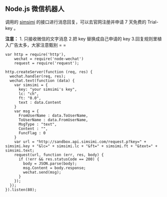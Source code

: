 ## Node.js 微信机器人 ##

调用的 [simsimi](http://www.simsimi.com/) 的接口进行消息回复，可以去官网注册并申请 7 天免费的 Trial-key 。

**注意：** 1. 只接收微信的文字消息 2.把 key 替换成自己申请的 key 3.回复规则里植入广告太多，大家注意甄别 = =

    var http = require('http'),
        wechat = require('node-wechat')
        request = require('request');

    http.createServer(function (req, res) {
      wechat.handler(req, res);
      wechat.text(function (data) {
        var simsimi = {
          key: "your simsimi's key",
          lc: "ch",
          ft: "0.0",
          text : data.Content
        }
        var msg = {
          FromUserName : data.ToUserName,
          ToUserName : data.FromUserName,
          MsgType : "text",
          Content : "",
          FuncFlag : 0
        }
        var url = "http://sandbox.api.simsimi.com/request.p?key=" + simsimi.key + "&lc=" + simsimi.lc + "&ft=" + simsimi.ft + "&text=" + simsimi.text;
        request(url, function (err, res, body) {
          if (!err && res.statusCode == 200) {
            body = JSON.parse(body);
            msg.Content = body.response;
            wechat.send(msg);
          }
        });
      });
    }).listen(80);